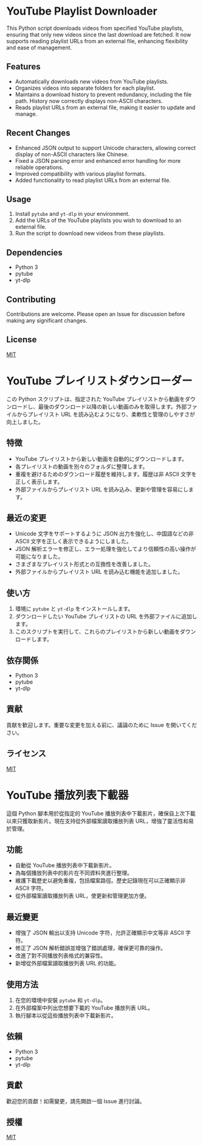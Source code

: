 # YouTube Playlist Downloader

This Python script downloads videos from specified YouTube playlists, ensuring that only new videos since the last download are fetched. It now supports reading playlist URLs from an external file, enhancing flexibility and ease of management.

## Features

- Automatically downloads new videos from YouTube playlists.
- Organizes videos into separate folders for each playlist.
- Maintains a download history to prevent redundancy, including the file path. History now correctly displays non-ASCII characters.
- Reads playlist URLs from an external file, making it easier to update and manage.

## Recent Changes

- Enhanced JSON output to support Unicode characters, allowing correct display of non-ASCII characters like Chinese.
- Fixed a JSON parsing error and enhanced error handling for more reliable operations.
- Improved compatibility with various playlist formats.
- Added functionality to read playlist URLs from an external file.

## Usage

1. Install `pytube` and `yt-dlp` in your environment.
2. Add the URLs of the YouTube playlists you wish to download to an external file.
3. Run the script to download new videos from these playlists.

## Dependencies

- Python 3
- pytube
- yt-dlp

## Contributing

Contributions are welcome. Please open an Issue for discussion before making any significant changes.

## License

[MIT](https://choosealicense.com/licenses/mit/)

# YouTube プレイリストダウンローダー

この Python スクリプトは、指定された YouTube プレイリストから動画をダウンロードし、最後のダウンロード以降の新しい動画のみを取得します。外部ファイルからプレイリスト URL を読み込むようになり、柔軟性と管理のしやすさが向上しました。

## 特徴

- YouTube プレイリストから新しい動画を自動的にダウンロードします。
- 各プレイリストの動画を別々のフォルダに整理します。
- 重複を避けるためのダウンロード履歴を維持します。履歴は非 ASCII 文字を正しく表示します。
- 外部ファイルからプレイリスト URL を読み込み、更新や管理を容易にします。

## 最近の変更

- Unicode 文字をサポートするように JSON 出力を強化し、中国語などの非 ASCII 文字を正しく表示できるようにしました。
- JSON 解析エラーを修正し、エラー処理を強化してより信頼性の高い操作が可能になりました。
- さまざまなプレイリスト形式との互換性を改善しました。
- 外部ファイルからプレイリスト URL を読み込む機能を追加しました。

## 使い方

1. 環境に `pytube` と `yt-dlp` をインストールします。
2. ダウンロードしたい YouTube プレイリストの URL を外部ファイルに追加します。
3. このスクリプトを実行して、これらのプレイリストから新しい動画をダウンロードします。

## 依存関係

- Python 3
- pytube
- yt-dlp

## 貢献

貢献を歓迎します。重要な変更を加える前に、議論のために Issue を開いてください。

## ライセンス

[MIT](https://choosealicense.com/licenses/mit/)

# YouTube 播放列表下載器

這個 Python 腳本用於從指定的 YouTube 播放列表中下載影片，確保自上次下載以來只獲取新影片。現在支持從外部檔案讀取播放列表 URL，增強了靈活性和易於管理。

## 功能

- 自動從 YouTube 播放列表中下載新影片。
- 為每個播放列表中的影片在不同資料夾進行整理。
- 維護下載歷史以避免重複，包括檔案路徑。歷史記錄現在可以正確顯示非 ASCII 字符。
- 從外部檔案讀取播放列表 URL，使更新和管理更加方便。

## 最近變更

- 增強了 JSON 輸出以支持 Unicode 字符，允許正確顯示中文等非 ASCII 字符。
- 修正了 JSON 解析錯誤並增強了錯誤處理，確保更可靠的操作。
- 改進了對不同播放列表格式的兼容性。
- 新增從外部檔案讀取播放列表 URL 的功能。

## 使用方法

1. 在您的環境中安裝 `pytube` 和 `yt-dlp`。
2. 在外部檔案中列出您想要下載的 YouTube 播放列表 URL。
3. 執行腳本以從這些播放列表中下載新影片。

## 依賴

- Python 3
- pytube
- yt-dlp

## 貢獻

歡迎您的貢獻！如需變更，請先開啟一個 Issue 進行討論。

## 授權

[MIT](https://choosealicense.com/licenses/mit/)
